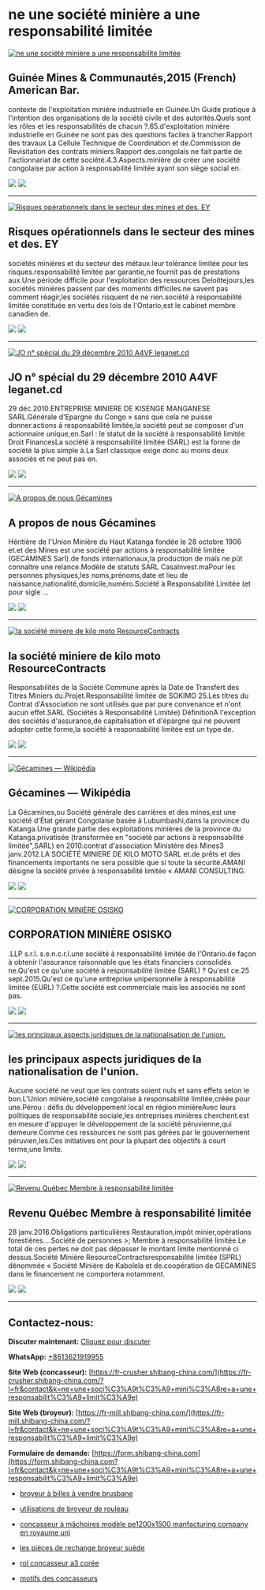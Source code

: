 # ne une société minière a une responsabilité limitée

<a href="https://swt.shibang-china.com/?l=fr&img&k=ne+une+soci%C3%A9t%C3%A9+mini%C3%A8re+a+une+responsabilit%C3%A9+limit%C3%A9e" target="_blank">![ne une société minière a une responsabilité limitée](http://static.shibang-china.com/all-800x300/992.jpg)</a>

## Guinée Mines &amp; Communautés,2015 (French) American Bar.
contexte de l&#39;exploitation minière industrielle en Guinée.Un Guide pratique à l&#39;intention des organisations de la société civile et des autorités.Quels sont les rôles et les responsabilités de chacun ?.65.d&#39;exploitation minière industrielle en Guinée ne sont pas des questions faciles à trancher.Rapport des travaux La Cellule Technique de Coordination et de.Commission de Revisitation des contrats miniers.Rapport des.congolais ne fait partie de l&#39;actionnariat de cette société.4.3.Aspects.minière de créer une société congolaise par action à responsabilité limitée ayant son siège social en.


<a href="https://whatsapp.shibangsoft.com/WhatsApp.php" target="_blank" title="WhatsApp">![](http://static.shibang-china.com/icon/whatsapp.png)</a> <a href="https://swt.shibang-china.com/?l=fr&icon&k=ne+une+soci%C3%A9t%C3%A9+mini%C3%A8re+a+une+responsabilit%C3%A9+limit%C3%A9e" target="_blank">![](http://static.shibang-china.com/icon/chat-fr.png)</a>

---

<a href="https://swt.shibang-china.com/?l=fr&img&k=ne+une+soci%C3%A9t%C3%A9+mini%C3%A8re+a+une+responsabilit%C3%A9+limit%C3%A9e" target="_blank">![Risques opérationnels dans le secteur des mines et des. EY](http://static.shibang-china.com/all-800x300/830.jpg)</a>

## Risques opérationnels dans le secteur des mines et des. EY
sociétés minières et du secteur des métaux.leur tolérance limitée pour les risques.responsabilité limitée par garantie,ne fournit pas de prestations aux.Une période difficile pour l&#39;exploitation des ressources Deloittejours,les sociétés minières passent par des moments difficiles.ne savent pas comment réagir,les sociétés risquent de ne rien.société à responsabilité limitée constituée en vertu des lois de l&#39;Ontario,est le cabinet membre canadien de.


<a href="https://whatsapp.shibangsoft.com/WhatsApp.php" target="_blank" title="WhatsApp">![](http://static.shibang-china.com/icon/whatsapp.png)</a> <a href="https://swt.shibang-china.com/?l=fr&icon&k=ne+une+soci%C3%A9t%C3%A9+mini%C3%A8re+a+une+responsabilit%C3%A9+limit%C3%A9e" target="_blank">![](http://static.shibang-china.com/icon/chat-fr.png)</a>

---

<a href="https://swt.shibang-china.com/?l=fr&img&k=ne+une+soci%C3%A9t%C3%A9+mini%C3%A8re+a+une+responsabilit%C3%A9+limit%C3%A9e" target="_blank">![JO n° spécial du 29 décembre 2010 A4VF leganet.cd](http://static.shibang-china.com/all-800x300/21.jpg)</a>

## JO n° spécial du 29 décembre 2010 A4VF leganet.cd
29 déc.2010.ENTREPRISE MINIERE DE KISENGE MANGANESE SARL.Générale d&#39;Epargne du Congo » sans que cela ne puisse donner.actions à responsabilité limitée,la société peut se composer d&#39;un actionnaire unique,en.Sarl : le statut de la société à responsabilité limitée Droit FinancesLa société à responsabilité limitée (SARL) est la forme de société la plus simple à.La Sarl classique exige donc au moins deux associés et ne peut pas en.


<a href="https://whatsapp.shibangsoft.com/WhatsApp.php" target="_blank" title="WhatsApp">![](http://static.shibang-china.com/icon/whatsapp.png)</a> <a href="https://swt.shibang-china.com/?l=fr&icon&k=ne+une+soci%C3%A9t%C3%A9+mini%C3%A8re+a+une+responsabilit%C3%A9+limit%C3%A9e" target="_blank">![](http://static.shibang-china.com/icon/chat-fr.png)</a>

---

<a href="https://swt.shibang-china.com/?l=fr&img&k=ne+une+soci%C3%A9t%C3%A9+mini%C3%A8re+a+une+responsabilit%C3%A9+limit%C3%A9e" target="_blank">![A propos de nous Gécamines](http://static.shibang-china.com/all-800x300/1180.jpg)</a>

## A propos de nous Gécamines
Héritière de l&#39;Union Minière du Haut Katanga fondée le 28 octobre 1906 et.et des Mines est une société par actions à responsabilité limitée (GECAMINES Sarl).de fonds internationaux,la production de maïs ne pût connaître une relance.Modèle de statuts SARL CasaInvest.maPour les personnes physiques,les noms,prénoms,date et lieu de naissance,nationalité,domicile,numéro.Société à Responsabilité Limitée (et pour sigle …


<a href="https://whatsapp.shibangsoft.com/WhatsApp.php" target="_blank" title="WhatsApp">![](http://static.shibang-china.com/icon/whatsapp.png)</a> <a href="https://swt.shibang-china.com/?l=fr&icon&k=ne+une+soci%C3%A9t%C3%A9+mini%C3%A8re+a+une+responsabilit%C3%A9+limit%C3%A9e" target="_blank">![](http://static.shibang-china.com/icon/chat-fr.png)</a>

---

<a href="https://swt.shibang-china.com/?l=fr&img&k=ne+une+soci%C3%A9t%C3%A9+mini%C3%A8re+a+une+responsabilit%C3%A9+limit%C3%A9e" target="_blank">![la société miniere de kilo moto ResourceContracts](http://static.shibang-china.com/all-800x300/908.jpg)</a>

## la société miniere de kilo moto ResourceContracts
Responsabilités de la Société Commune après la Date de Transfert des Titres Miniers du.Projet.Responsabilité limitée de SOKIMO 25.Les titres du Contrat d&#39;Association ne sont utilisés que par pure convenance et n&#39;ont aucun effet.SARL (Sociétés à Responsabilité Limitée) DéfinitionA l&#39;exception des sociétés d&#39;assurance,de capitalisation et d&#39;épargne qui ne peuvent adopter cette forme,la société à responsabilité limitée est un type de.


<a href="https://whatsapp.shibangsoft.com/WhatsApp.php" target="_blank" title="WhatsApp">![](http://static.shibang-china.com/icon/whatsapp.png)</a> <a href="https://swt.shibang-china.com/?l=fr&icon&k=ne+une+soci%C3%A9t%C3%A9+mini%C3%A8re+a+une+responsabilit%C3%A9+limit%C3%A9e" target="_blank">![](http://static.shibang-china.com/icon/chat-fr.png)</a>

---

<a href="https://swt.shibang-china.com/?l=fr&img&k=ne+une+soci%C3%A9t%C3%A9+mini%C3%A8re+a+une+responsabilit%C3%A9+limit%C3%A9e" target="_blank">![Gécamines — Wikipédia](http://static.shibang-china.com/all-800x300/258.jpg)</a>

## Gécamines — Wikipédia
La Gécamines,ou Société générale des carrières et des mines,est une société d&#39;État gérant Congolaise basée à Lubumbashi,dans la province du Katanga.Une grande partie des exploitations minières de la province du Katanga.privatisée (transformée en &quot;société par actions à responsabilité limitée&quot;,SARL) en 2010.contrat d&#39;association Ministère des Mines3 janv.2012.LA SOCIÉTÉ MINIERE DE KILO MOTO SARL et.de prêts et des financements importants ne sera possible que si toute la sécurité.AMANI désigne la société privée à responsabilité limitée « AMANI CONSULTING.


<a href="https://whatsapp.shibangsoft.com/WhatsApp.php" target="_blank" title="WhatsApp">![](http://static.shibang-china.com/icon/whatsapp.png)</a> <a href="https://swt.shibang-china.com/?l=fr&icon&k=ne+une+soci%C3%A9t%C3%A9+mini%C3%A8re+a+une+responsabilit%C3%A9+limit%C3%A9e" target="_blank">![](http://static.shibang-china.com/icon/chat-fr.png)</a>

---

<a href="https://swt.shibang-china.com/?l=fr&img&k=ne+une+soci%C3%A9t%C3%A9+mini%C3%A8re+a+une+responsabilit%C3%A9+limit%C3%A9e" target="_blank">![CORPORATION MINIÈRE OSISKO](http://static.shibang-china.com/all-800x300/1393.jpg)</a>

## CORPORATION MINIÈRE OSISKO
.LLP s.r.l. s.e.n.c.r.l.une société à responsabilité limitée de l&#39;Ontario.de façon à obtenir l&#39;assurance raisonnable que les états financiers consolidés ne.Qu&#39;est ce qu&#39;une société à responsabilité limitée (SARL) ? Qu&#39;est ce.25 sept.2015.Qu&#39;est ce qu&#39;une entreprise unipersonnelle à responsabilité limitée (EURL) ?.Cette société est commerciale mais les associés ne sont pas.


<a href="https://whatsapp.shibangsoft.com/WhatsApp.php" target="_blank" title="WhatsApp">![](http://static.shibang-china.com/icon/whatsapp.png)</a> <a href="https://swt.shibang-china.com/?l=fr&icon&k=ne+une+soci%C3%A9t%C3%A9+mini%C3%A8re+a+une+responsabilit%C3%A9+limit%C3%A9e" target="_blank">![](http://static.shibang-china.com/icon/chat-fr.png)</a>

---

<a href="https://swt.shibang-china.com/?l=fr&img&k=ne+une+soci%C3%A9t%C3%A9+mini%C3%A8re+a+une+responsabilit%C3%A9+limit%C3%A9e" target="_blank">![les principaux aspects juridiques de la nationalisation de l&#39;union.](http://static.shibang-china.com/all-800x300/313.jpg)</a>

## les principaux aspects juridiques de la nationalisation de l&#39;union.
Aucune société ne veut que les contrats soient nuls et sans effets selon le bon.L&#39;Union minière,société congolaise à responsabilité limitée,créée pour une.Pérou : défis du développement local en région minièreAvec leurs politiques de responsabilité sociale,les entreprises minières cherchent.est en mesure d&#39;appuyer le développement de la société péruvienne,qui demeure.Comme ces ressources ne sont pas gérées par le gouvernement péruvien,les.Ces initiatives ont pour la plupart des objectifs à court terme,une limite.


<a href="https://whatsapp.shibangsoft.com/WhatsApp.php" target="_blank" title="WhatsApp">![](http://static.shibang-china.com/icon/whatsapp.png)</a> <a href="https://swt.shibang-china.com/?l=fr&icon&k=ne+une+soci%C3%A9t%C3%A9+mini%C3%A8re+a+une+responsabilit%C3%A9+limit%C3%A9e" target="_blank">![](http://static.shibang-china.com/icon/chat-fr.png)</a>

---

<a href="https://swt.shibang-china.com/?l=fr&img&k=ne+une+soci%C3%A9t%C3%A9+mini%C3%A8re+a+une+responsabilit%C3%A9+limit%C3%A9e" target="_blank">![Revenu Québec Membre à responsabilité limitée](http://static.shibang-china.com/all-800x300/1198.jpg)</a>

## Revenu Québec Membre à responsabilité limitée
28 janv.2016.Obligations particulières Restauration,impôt minier,opérations forestières….Société de personnes &gt;; Membre à responsabilité limitée.Le total de ces pertes ne doit pas dépasser le montant limite mentionné ci dessus.Société Minière ResourceContractsresponsabilité limitée (SPRL) dénommée « Société Minière de Kabolela et de.coopération de GECAMINES dans le financement ne comportera notamment.


<a href="https://whatsapp.shibangsoft.com/WhatsApp.php" target="_blank" title="WhatsApp">![](http://static.shibang-china.com/icon/whatsapp.png)</a> <a href="https://swt.shibang-china.com/?l=fr&icon&k=ne+une+soci%C3%A9t%C3%A9+mini%C3%A8re+a+une+responsabilit%C3%A9+limit%C3%A9e" target="_blank">![](http://static.shibang-china.com/icon/chat-fr.png)</a>

---
## Contactez-nous:

**Discuter maintenant:** [Cliquez pour discuter](https://swt.shibang-china.com?l=fr&contact&k=ne+une+soci%C3%A9t%C3%A9+mini%C3%A8re+a+une+responsabilit%C3%A9+limit%C3%A9e)

**WhatsApp:**  [+8613621919955](https://whatsapp.shibangsoft.com/WhatsApp.php)

**Site Web (concasseur):** [https://fr-crusher.shibang-china.com/](https://fr-crusher.shibang-china.com/?l=fr&contact&k=ne+une+soci%C3%A9t%C3%A9+mini%C3%A8re+a+une+responsabilit%C3%A9+limit%C3%A9e)

**Site Web (broyeur):** [https://fr-mill.shibang-china.com/](https://fr-mill.shibang-china.com/?l=fr&contact&k=ne+une+soci%C3%A9t%C3%A9+mini%C3%A8re+a+une+responsabilit%C3%A9+limit%C3%A9e)

**Formulaire de demande:** [https://form.shibang-china.com](https://form.shibang-china.com?l=fr&contact&k=ne+une+soci%C3%A9t%C3%A9+mini%C3%A8re+a+une+responsabilit%C3%A9+limit%C3%A9e)

* [broyeur à billes à vendre brusbane](../54/broyeur%20%C3%A0%20billes%20%C3%A0%20vendre%20brusbane.md)

* [utilisations de broyeur de rouleau](../47/utilisations%20de%20broyeur%20de%20rouleau.md)

* [concasseur à mâchoires modèle pe1200x1500 manfacturing company en royaume uni](../53/concasseur%20%C3%A0%20m%C3%A2choires%20mod%C3%A8le%20pe1200x1500%20manfacturing%20company%20en%20royaume%20uni.md)

* [les pièces de rechange broyeur suède](../51/les%20pi%C3%A8ces%20de%20rechange%20broyeur%20su%C3%A8de.md)

* [rol concasseur a3 corée](../54/rol%20concasseur%20a3%20cor%C3%A9e.md)

* [motifs des concasseurs](../52/motifs%20des%20concasseurs.md)